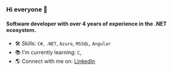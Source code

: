 ### Hi everyone 👋

#### Software developer with over 4 years of experience in the .NET ecosystem.

- 🛠️ Skills: `C#`, `.NET`, `Azure`, `MSSQL`, `Angular`
- 📚 I’m currently learning: `C`,
- 🌎 Connect with me on: [LinkedIn](https://www.linkedin.com/in/juanlavallen)
